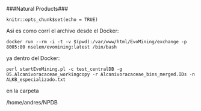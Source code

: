 ###Natural Products###

```{r setup, include=FALSE}
knitr::opts_chunk$set(echo = TRUE)
```

Asi es como corrí el archivo desde el Docker: 

```{r eval=FALSE}
docker run --rm -i -t -v $(pwd):/var/www/html/EvoMining/exchange -p 8005:80 nselem/evomining:latest /bin/bash
```

ya dentro del Docker:

```{r eval=FALSE}
perl startEvoMining.pl -c test_centralDB -g 05.Alcanivoracaceae_workingcopy -r Alcanivoracaceae_bins_merged.IDs -n ALKB_especializado.txt
```

en la carpeta 

/home/andres/NPDB
